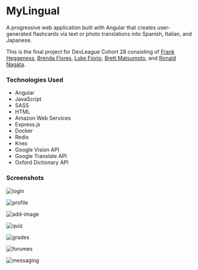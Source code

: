 # MyLingual

A progressive web application built with Angular that creates user-generated flashcards via text or photo translations into Spanish, Italian, and Japanese.

This is the final project for DevLeague Cohort 28 consisting of [Frank Heggeness](https://github.com/frankheggeness), [Brenda Flores](https://github.com/bflores88), [Luke Fiorio](https://github.com/lukefiorio), [Brett Matsumoto](https://github.com/BrettMatsumoto), and [Ronald Nagata](https://github.com/rnagata).

### Technologies Used

- Angular
- JavaScript
- SASS
- HTML
- Amazon Web Services
- Express.js
- Docker
- Redis
- Knex
- Google Vision API
- Google Translate API
- Oxford Dictionary API

### Screenshots

![login](./screenshots/login.png 'login')

![profile](./screenshots/profile.png 'user-profile')

![add-image](./screenshots/add_image.png 'add-card')

![quiz](./screenshots/quiz.png 'flashcard-quiz')

![grades](./screenshots/grades.png 'grades')

![forumes](./screenshots/forums.png 'forums')

![messaging](./screenshots/messaging.png 'messaging')
